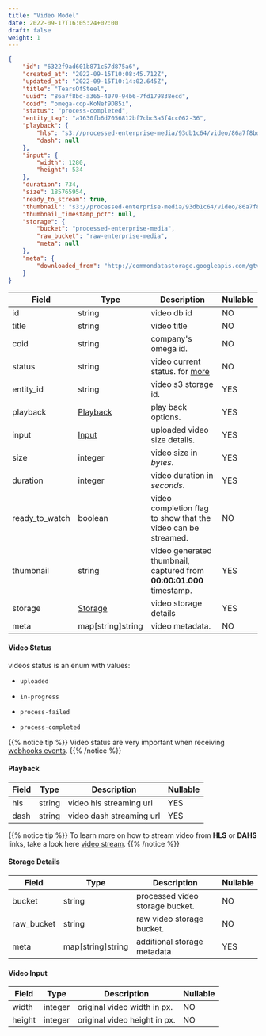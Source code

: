 ```yaml
---
title: "Video Model"
date: 2022-09-17T16:05:24+02:00
draft: false
weight: 1
---
```


```json
{
    "id": "6322f9ad601b871c57d875a6",
    "created_at": "2022-09-15T10:08:45.712Z",
    "updated_at": "2022-09-15T10:14:02.645Z",
    "title": "TearsOfSteel",
    "uuid": "86a7f8bd-a365-4070-94b6-7fd179838ecd",
    "coid": "omega-cop-KoNef9DB5i",
    "status": "process-completed",
    "entity_tag": "a1630fb6d7056812bf7cbc3a5f4cc062-36",
    "playback": {
        "hls": "s3://processed-enterprise-media/93db1c64/video/86a7f8bd-a365-4070-94b6-7fd179838ecd/playlist.m3u8",
        "dash": null
    },
    "input": {
        "width": 1280,
        "height": 534
    },
    "duration": 734,
    "size": 185765954,
    "ready_to_stream": true,
    "thumbnail": "s3://processed-enterprise-media/93db1c64/video/86a7f8bd-a365-4070-94b6-7fd179838ecd/thumbnail.png",
    "thumbnail_timestamp_pct": null,
    "storage": {
        "bucket": "processed-enterprise-media",
        "raw_bucket": "raw-enterprise-media",
        "meta": null
    },
    "meta": {
        "downloaded_from": "http://commondatastorage.googleapis.com/gtv-videos-bucket/sample/TearsOfSteel.mp4"
    }
}
```

| Field     | Type       | Description                        | Nullable |
|-----------|------------|------------------------------------|----------|
| id        | string   | video db id                        | NO       |
| title     | string   | video title           | NO       |
| coid      | string   | company's omega id.                | NO       |
| status    | string   | video current status. for [more](#video-status) | NO       |
| entity_id | string   | video s3 storage id.               | YES      |
| playback  | [Playback](#playback) | play back options.    | YES      |
| input     | [Input](#video-input)    | uploaded video size details.        | YES      |
| size  | integer  | video size in *bytes*.              | YES      |
| duration  | integer  | video duration in *seconds*.              | YES      |
| ready_to_watch  | boolean  | video completion flag to show that the video can be streamed.    | NO      |
| thumbnail  | string  | video generated thumbnail, captured from **00:00:01.000** timestamp.    | YES      |
| storage  | [Storage](#storage-details)  | video storage details    | YES      |
| meta  | map[string]string  | video metadata.    | NO      |

#### Video Status
videos status is an enum with values:

- `uploaded` 

- `in-progress` 

- `process-failed` 

- `process-completed` 

{{% notice tip %}}
Video status are very important when receiving [webhooks events](/video/webhooks/create_endpoint).
{{% /notice %}}


#### Playback

| Field     | Type       | Description                        | Nullable |
|-----------|------------|------------------------------------|----------|
| hls        | string   | video hls streaming url    | YES       |
| dash        | string   | video dash streaming url    | YES       |

{{% notice tip %}}
To learn more on how to stream video from **HLS** or **DAHS** links, take a look here [video stream](/video/stream).
{{% /notice %}}

#### Storage Details

| Field     | Type       | Description                        | Nullable |
|-----------|------------|------------------------------------|----------|
| bucket        | string   | processed video storage bucket.    | NO       |
| raw_bucket        | string   | raw video storage bucket.    | NO       |
| meta        | map[string]string   | additional storage metadata    | YES       |

#### Video Input

| Field     | Type       | Description                        | Nullable |
|-----------|------------|------------------------------------|----------|
| width        | integer   | original video width in px.    | NO       |
| height        | integer   | original video height in px.    | NO       |